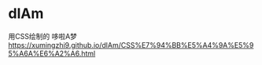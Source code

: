 # dlAm
用CSS绘制的 哆啦A梦
https://xumingzhi9.github.io/dlAm/CSS%E7%94%BB%E5%A4%9A%E5%95%A6A%E6%A2%A6.html

